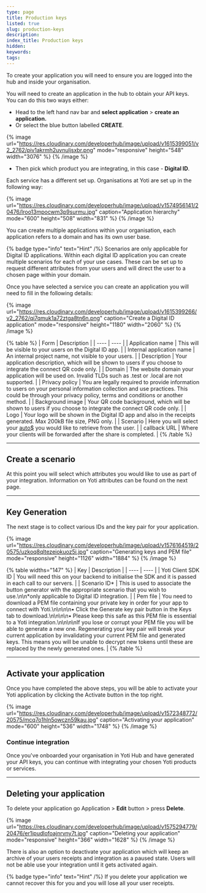 ```yaml
---
type: page
title: Production keys
listed: true
slug: production-keys
description: 
index_title: Production keys
hidden: 
keywords: 
tags: 
---
```


To create your application you will need to ensure you are logged into the hub and inside your organisation.

You will need to create an application in the hub to obtain your API keys. You can do this two ways either:

- Head to the left hand nav bar and **select application** &gt; **create an application.**
- Or select the blue button labelled **CREATE**.

{% image url="https://res.cloudinary.com/developerhub/image/upload/v1615399051/v2_2762/piv1akrmh2uvnuljsxbr.png" mode="responsive" height="548" width="3076" %}
{% /image %}

- Then pick which product you are integrating, in this case - **Digital ID**. 

Each service has a different set up. Organisations at Yoti are set up in the following way:

{% image url="https://res.cloudinary.com/developerhub/image/upload/v1574956141/20476/lroo13mpocwm3p9surmu.jpg" caption="Application hierarchy" mode="600" height="508" width="831" %}
{% /image %}

You can create multiple applications within your organisation, each application refers to a domain and has its own user base.

{% badge type="info" text="Hint" /%} Scenarios are only applicable for Digital ID applications.  Within each digital ID application you can create multiple scenarios for each of your use cases. These can be set up to request different attributes from your users and will direct the user to a chosen page within your domain.

Once you have selected a service you can create an application you will need to fill in the following details:

{% image url="https://res.cloudinary.com/developerhub/image/upload/v1615399266/v2_2762/qi7qmuk1a72ztga8tn6n.png" caption="Create a Digital ID application" mode="responsive" height="1180" width="2060" %}
{% /image %}

{% table %}
| Form | Description | 
| ---- | ---- | 
| Application name | This will be visible to your users on the Digital ID app. | 
| Internal application name | An internal project name, not visible to your users. | 
| Description | Your application description, which will be shown to users if you choose to integrate the connect QR code only. | 
| Domain | The website domain your application will be used on. Invalid TLDs such as .test or .local are not supported. | 
| Privacy policy | You are legally required to provide information to users on your personal information collection and use practices. This could be through your privacy policy, terms and conditions or another method. | 
| Background image | Your QR code background, which will be shown to users if you choose to integrate the connect QR code only. | 
| Logo | Your logo will be shown in the Digital ID app and also in the receipts generated. Max 200kB file size, PNG only. | 
| Scenario | Here you will select your [auto$](/digital-id/yoti-attributes) you would like to retrieve from the user. | 
| callback URL | Where your clients will be forwarded after the share is completed. | 
{% /table %}

---

## Create a scenario

At this point you will select which attributes you would like to use as part of your integration. Information on Yoti attributes can be found on the next page. 

---

## Key Generation

The next stage is to collect various IDs and the key pair for your application.

{% image url="https://res.cloudinary.com/developerhub/image/upload/v1576164519/20575/uzkoq8qltezeiokuoz5i.jpg" caption="Generating keys and PEM file" mode="responsive" height="1126" width="1884" %}
{% /image %}

{% table widths="147" %}
| Key | Description | 
| ---- | ---- | 
| Yoti Client SDK ID | You will need this on your backend to initialise the SDK and it is passed in each call to our servers. | 
| Scenario ID* | This is used to associate the button generator with the appropriate scenario that you wish to use.\n\n*only applicable to Digital ID integration. | 
| Pem file | You need to download a PEM file containing your private key in order for your app to connect with Yoti.\n\n\n\n• Click the Generate key pair button in the Keys tab to download.\n\n\n\n• Please keep this safe as this PEM file is essential to a Yoti integration.\n\n\n\nIf you lose or corrupt your PEM file you will be able to generate a new one. Regenerating your key pair will break your current application by invalidating your current PEM file and generated keys. This means you will be unable to decrypt new tokens until these are replaced by the newly generated ones. | 
{% /table %}

---

## Activate your application

Once you have completed the above steps, you will be able to activate your Yoti application by clicking the Activate button in the top right.

{% image url="https://res.cloudinary.com/developerhub/image/upload/v1572348772/20575/mcq7o1hln5owczn59kau.jpg" caption="Activating your application" mode="600" height="536" width="1748" %}
{% /image %}

### Continue integration

Once you've onboarded your organisation in Yoti Hub and have generated your API keys, you can continue with integrating your chosen Yoti products or services.

---

## Deleting your application

To delete your application go Application &gt; **Edit** button &gt; press **Delete**. 

{% image url="https://res.cloudinary.com/developerhub/image/upload/v1575294779/20476/er1ipudlofoajnrvny7t.jpg" caption="Deleting your application" mode="responsive" height="366" width="1628" %}
{% /image %}

There is also an option to deactivate your application which will keep an archive of your users receipts and integration as a paused state. Users will not be able use your integration until it gets activated again.

{% badge type="info" text="Hint" /%} If you delete your application we cannot recover this for you and you will lose all your user receipts.